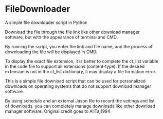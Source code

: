 # FileDownloader
A simple file downloader script in Python

Download the file through the file link like other download manager software, but with the appearance of terminal and CMD.

By running the script, you enter the link and file name, and the process of downloading the file will be displayed in CMD.

To display the exact file extension, it is better to complete the ct_list variable in the code file to support all extensions (content-type). If the desired extension is not in the ct_list dictionary, it may display a file formation error.

This is a simple file download script that can be used for personalized downloads on operating systems that do not support download manager software.

By using schedule and an external Jason file to record the settings and list of downloads, you can completely manage downloads like other download manager software. 
Original credit goes to AliTaj1994
